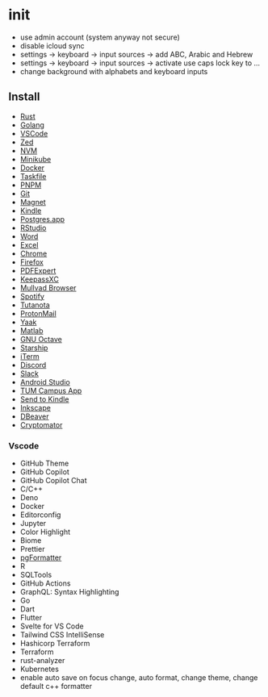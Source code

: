 # init
- use admin account (system anyway not secure)
- disable icloud sync
- settings -> keyboard -> input sources -> add ABC, Arabic and Hebrew
- settings -> keyboard -> input sources -> activate use caps lock key to ...
- change background with alphabets and keyboard inputs

## Install
- [Rust](https://www.rust-lang.org/learn/get-started)
- [Golang](https://go.dev/doc/install)
- [VSCode](https://code.visualstudio.com/download)
- [Zed](https://zed.dev/)
- [NVM](https://github.com/nvm-sh/nvm)
- [Minikube](https://minikube.sigs.k8s.io/docs/start/)
- [Docker](https://www.docker.com/products/docker-desktop/)
- [Taskfile](https://taskfile.dev/installation/)
- [PNPM](https://pnpm.io/installation)
- [Git](https://git-scm.com/downloads)
- [Magnet](https://apps.apple.com/gb/app/magnet/id441258766)
- [Kindle](https://apps.apple.com/de/app/kindle/id302584613)
- [Postgres.app](https://postgresapp.com/)
- [RStudio](https://posit.co/download/rstudio-desktop/)
- [Word](https://apps.apple.com/us/app/microsoft-word/id586447913)
- [Excel](https://apps.apple.com/de/app/microsoft-excel/id586683407)
- [Chrome](https://www.google.com/chrome/)
- [Firefox](https://www.mozilla.org/en-GB/firefox/new/)
- [PDFExpert](https://pdfexpert.com/de)
- [KeepassXC](https://keepassxc.org/)
- [Mullvad Browser](https://mullvad.net/en/browser)
- [Spotify](https://www.spotify.com/de-en/download/other/)
- [Tutanota](https://tuta.com/blog/desktop-clients-tutanota)
- [ProtonMail](https://proton.me/mail)
- [Yaak](https://yaak.app/)
- [Matlab](https://de.mathworks.com/products/matlab/student.html)
- [GNU Octave](https://octave.org/download)
- [Starship](https://starship.rs/)
- [iTerm](https://iterm2.com/)
- [Discord](https://discord.com/download)
- [Slack](https://slack.com/intl/en-gb/downloads/mac)
- [Android Studio](https://developer.android.com/studio)
- [TUM Campus App](https://www.tum.app/)
- [Send to Kindle](https://www.amazon.com/sendtokindle/mac)
- [Inkscape](https://inkscape.org/release/inkscape-1.3.2/)
- [DBeaver](https://dbeaver.io/download/)
- [Cryptomator](https://cryptomator.org/)

### Vscode
- GitHub Theme
- GitHub Copilot
- GitHub Copilot Chat
- C/C++
- Deno
- Docker
- Editorconfig
- Jupyter
- Color Highlight
- Biome
- Prettier
- [pgFormatter](https://github.com/darold/pgFormatter/releases)
- R
- SQLTools
- GitHub Actions
- GraphQL: Syntax Highlighting
- Go
- Dart
- Flutter
- Svelte for VS Code
- Tailwind CSS IntelliSense
- Hashicorp Terraform
- Terraform
- rust-analyzer
- Kubernetes
- enable auto save on focus change, auto format, change theme, change default c++ formatter

